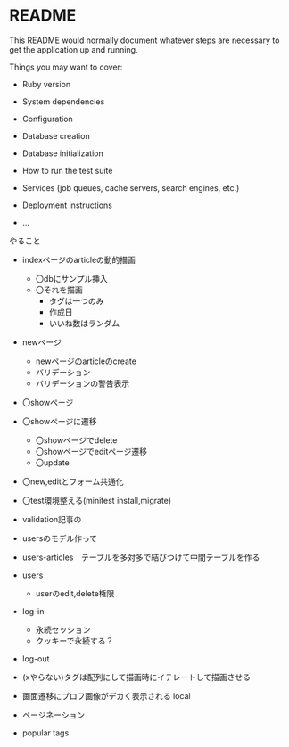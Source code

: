 # README

This README would normally document whatever steps are necessary to get the
application up and running.

Things you may want to cover:

* Ruby version

* System dependencies

* Configuration

* Database creation

* Database initialization

* How to run the test suite

* Services (job queues, cache servers, search engines, etc.)

* Deployment instructions

* ...

やること
* indexページのarticleの動的描画
  * 〇dbにサンプル挿入
  * 〇それを描画
    * タグは一つのみ
    * 作成日
    * いいね数はランダム

* newページ
  * newページのarticleのcreate
  * バリデーション
  * バリデーションの警告表示

* 〇showページ
* 〇showページに遷移
  * 〇showページでdelete
  * 〇showページでeditページ遷移
  * 〇update
* 〇new,editとフォーム共通化

* 〇test環境整える(minitest install,migrate)

* validation記事の


* usersのモデル作って
* users-articles　テーブルを多対多で結びつけて中間テーブルを作る

* users
  * userのedit,delete権限
* log-in
  * 永続セッション
  * クッキーで永続する？
* log-out

* (xやらない)タグは配列にして描画時にイテレートして描画させる

* 画面遷移にプロフ画像がデカく表示される local
* ページネーション
* popular tags